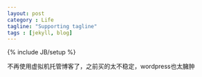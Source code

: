 ```yaml
---
layout: post
category : Life
tagline: "Supporting tagline"
tags : [jekyll, blog]
---
```

{% include JB/setup %}

不再使用虚拟机托管博客了，之前买的太不稳定，wordpress也太臃肿
